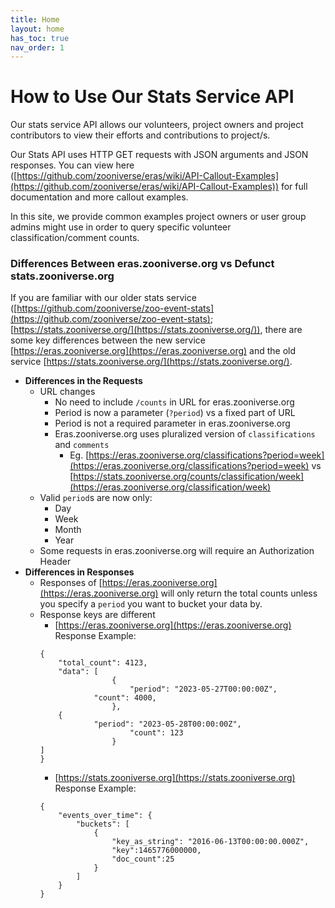 ```yaml
---
title: Home
layout: home
has_toc: true
nav_order: 1
---
```


# How to Use Our Stats Service API

Our stats service API allows our volunteers, project owners and project contributors to view their efforts and contributions to project/s.

Our Stats API uses HTTP GET requests with JSON arguments and JSON responses. You can view here ([https://github.com/zooniverse/eras/wiki/API-Callout-Examples](https://github.com/zooniverse/eras/wiki/API-Callout-Examples))  for full documentation and more callout examples.

In this site, we provide common examples project owners or user group admins might use in order to query specific volunteer classification/comment counts.


### Differences Between eras.zooniverse.org vs Defunct stats.zooniverse.org

If you are familiar with our older stats service ([https://github.com/zooniverse/zoo-event-stats](https://github.com/zooniverse/zoo-event-stats); [https://stats.zooniverse.org/](https://stats.zooniverse.org/)),  there are some key differences between the new service [https://eras.zooniverse.org](https://eras.zooniverse.org) and the old service [https://stats.zooniverse.org/](https://stats.zooniverse.org/).



* **Differences in the Requests**
    * URL changes
        * No need to include `/counts` in URL for eras.zooniverse.org
        * Period is now a parameter (`?period`) vs a fixed part of URL
        * Period is not a required parameter in eras.zooniverse.org
        * Eras.zooniverse.org uses pluralized version of `classifications` and `comments`
            * Eg. [https://eras.zooniverse.org/classifications?period=week](https://eras.zooniverse.org/classifications?period=week) vs [https://stats.zooniverse.org/counts/classification/week](https://eras.zooniverse.org/classification/week)
    * Valid `period`s are now only:
        * Day
        * Week
        * Month
        * Year
    * Some requests in eras.zooniverse.org will require an Authorization Header
* **Differences in Responses**
    * Responses of [https://eras.zooniverse.org](https://eras.zooniverse.org) will only return the total counts unless you specify a `period` you want to bucket your data by.
    * Response keys are different
        * [https://eras.zooniverse.org](https://eras.zooniverse.org) Response Example:
        ```
        {
            "total_count": 4123,
            "data": [
                        {
                            "period": "2023-05-27T00:00:00Z",
                    "count": 4000,
                        },
            {
                    "period": "2023-05-28T00:00:00Z",
                            "count": 123
                        }
        ]
        }

        ```
        * [https://stats.zooniverse.org](https://stats.zooniverse.org) Response Example:
        ```
        {
            "events_over_time": {
                "buckets": [
                    {
                        "key_as_string": "2016-06-13T00:00:00.000Z",
                        "key":1465776000000,
                        "doc_count":25
                    }
                ]
            }
        }

        ```


